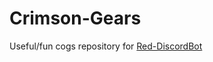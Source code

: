 # Crimson-Gears

Useful/fun cogs repository for [Red-DiscordBot](https://github.com/Twentysix26/Red-DiscordBot)

